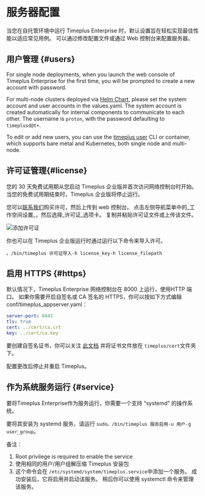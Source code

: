 # 服务器配置

当您在自托管环境中运行 Timeplus Enterprise 时，默认设置旨在轻松实现最佳性能以适应常见用例。 可以通过修改配置文件或通过 Web 控制台来配置服务器。

## 用户管理 {#users}

For single node deployments, when you launch the web console of Timeplus Enterprise for the first time, you will be prompted to create a new account with password.

For multi-node clusters deployed via [Helm Chart](k8s-helm), please set the system account and user accounts in the values.yaml. The system account is created automatically for internal components to communicate to each other. The username is `proton`, with the password defaulting to `timeplusd@t+`.

To edit or add new users, you can use the [timeplus user](cli-user) CLI or container, which supports bare metal and Kubernetes, both single node and multi-node.

## 许可证管理{#license}

您的 30 天免费试用期从您启动 Timeplus 企业版并首次访问网络控制台时开始。 当您的免费试用期结束时，Timeplus 企业版将停止运行。

您可以[联系我们](mailto:support@timeplus.com)购买许可，然后上传到 web 控制台。 点击左侧导航菜单中的_工作空间设置_，然后选择_许可证_选项卡。 复制并粘贴许可证文件或上传该文件。

![添加许可证](/img/add_license.png)

你也可以在 Timeplus 企业版运行时通过运行以下命令来导入许可。

```
。/bin/timeplus 许可证导入-h license_key-h license_filepath
```

## 启用 HTTPS {#https}

默认情况下，Timeplus Enterprise 网络控制台在 8000 上运行，使用HTTP 端口。 如果你需要开启自签名或 CA 签名的 HTTPS，你可以按如下方式编辑 conf/timeplus_appserver.yaml：

```yaml
server-port: 8443
tls: true
cert: ../cert/ca.crt
key: ../cert/ca.key
```

要创建自签名证书，你可以关注 [此文档](https://access.redhat.com/documentation/en-us/red_hat_enterprise_linux/8/html/securing_networks/creating-and-managing-tls-keys-and-certificates_securing-networks) 并将证书文件放在 `timeplus/cert`文件夹下。

配置更改后停止并重启 Timeplus。

## 作为系统服务运行 {#service}

要将Timeplus Enterprise作为服务运行，你需要一个支持 “systemd” 的操作系统。

要将其安装为 systemd 服务，请运行 `sudo。/bin/timeplus 服务启用-u 用户-g user_group`。

备注：

1. Root privilege is required to enable the service
2. 使用相同的用户/用户组解压缩 Timeplus 安装包
3. 这个命令会在 `/etc/systemd/system/timeplus.service`中添加一个服务。 成功安装后，它将启用并启动该服务。 稍后你可以使用 systemctl 命令来管理该服务。
